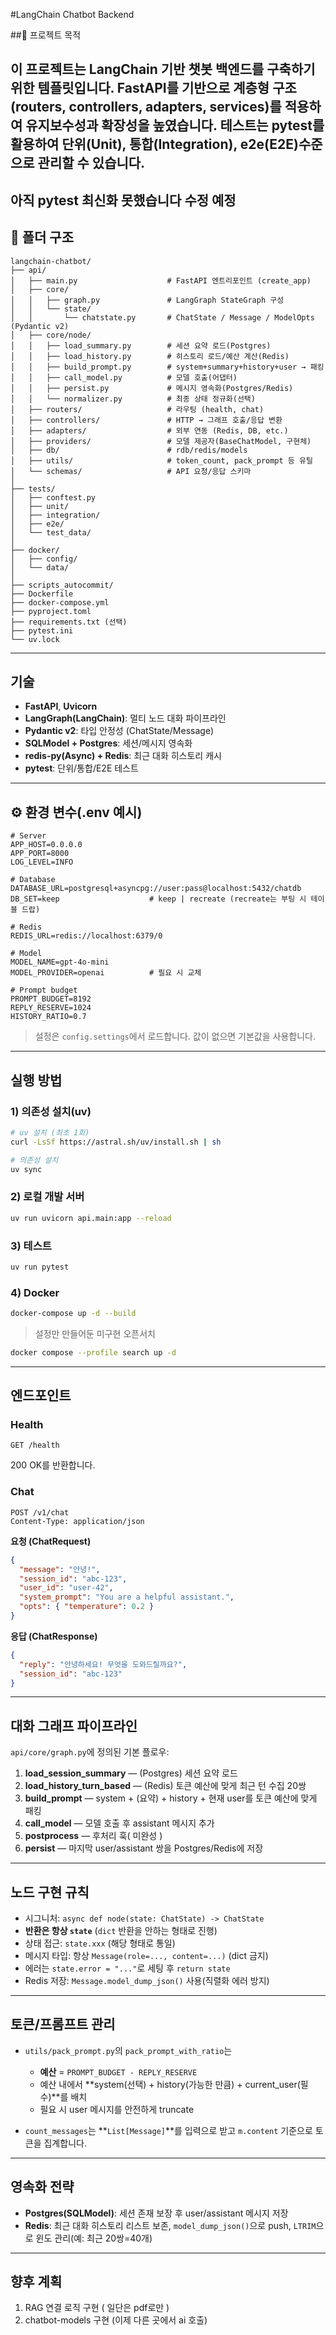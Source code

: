 #LangChain Chatbot Backend

##📌 프로젝트 목적

이 프로젝트는 LangChain 기반 챗봇 백엔드를 구축하기 위한 템플릿입니다.
FastAPI를 기반으로 계층형 구조(routers, controllers, adapters,
services)를 적용하여 유지보수성과 확장성을 높였습니다.
테스트는 pytest를 활용하여 단위(Unit), 통합(Integration), e2e(E2E)수준으로 관리할
수 있습니다.
---
아직 pytest 최신화 못했습니다 수정 예정
------------------------------------------------------------------------

## 📂 폴더 구조
```
langchain-chatbot/
├── api/
│   ├── main.py                    # FastAPI 엔트리포인트 (create_app)
│   ├── core/
│   │   ├── graph.py               # LangGraph StateGraph 구성
│   │   └── state/
│   │       └── chatstate.py       # ChatState / Message / ModelOpts (Pydantic v2)
│   ├── core/node/
│   │   ├── load_summary.py        # 세션 요약 로드(Postgres)
│   │   ├── load_history.py        # 히스토리 로드/예산 계산(Redis)
│   │   ├── build_prompt.py        # system+summary+history+user → 패킹
│   │   ├── call_model.py          # 모델 호출(어댑터)
│   │   ├── persist.py             # 메시지 영속화(Postgres/Redis)
│   │   └── normalizer.py          # 최종 상태 정규화(선택)
│   ├── routers/                   # 라우팅 (health, chat)
│   ├── controllers/               # HTTP → 그래프 호출/응답 변환
│   ├── adapters/                  # 외부 연동 (Redis, DB, etc.)
│   ├── providers/                 # 모델 제공자(BaseChatModel, 구현체)
│   ├── db/                        # rdb/redis/models
│   ├── utils/                     # token_count, pack_prompt 등 유틸
│   └── schemas/                   # API 요청/응답 스키마
│
├── tests/
│   ├── conftest.py
│   ├── unit/
│   ├── integration/
│   ├── e2e/
│   └── test_data/
│
├── docker/
│   ├── config/
│   └── data/
│
├── scripts_autocommit/
├── Dockerfile
├── docker-compose.yml
├── pyproject.toml
├── requirements.txt (선택)
├── pytest.ini
└── uv.lock
```

------------------------------------------------------------------------
## 기술

* **FastAPI**, **Uvicorn**
* **LangGraph(LangChain)**: 멀티 노드 대화 파이프라인
* **Pydantic v2**: 타입 안정성 (ChatState/Message)
* **SQLModel + Postgres**: 세션/메시지 영속화
* **redis-py(Async) + Redis**: 최근 대화 히스토리 캐시
* **pytest**: 단위/통합/E2E 테스트

---

## ⚙️ 환경 변수(.env 예시)

```
# Server
APP_HOST=0.0.0.0
APP_PORT=8000
LOG_LEVEL=INFO

# Database
DATABASE_URL=postgresql+asyncpg://user:pass@localhost:5432/chatdb
DB_SET=keep                    # keep | recreate (recreate는 부팅 시 테이블 드랍)

# Redis
REDIS_URL=redis://localhost:6379/0

# Model
MODEL_NAME=gpt-4o-mini
MODEL_PROVIDER=openai          # 필요 시 교체

# Prompt budget
PROMPT_BUDGET=8192
REPLY_RESERVE=1024
HISTORY_RATIO=0.7
```

> 설정은 `config.settings`에서 로드합니다. 값이 없으면 기본값을 사용합니다.

---

##  실행 방법

### 1) 의존성 설치(uv)

```bash
# uv 설치 (최초 1회)
curl -LsSf https://astral.sh/uv/install.sh | sh

# 의존성 설치
uv sync
```

### 2) 로컬 개발 서버

```bash
uv run uvicorn api.main:app --reload
```

### 3) 테스트

```bash
uv run pytest
```

### 4) Docker

```bash
docker-compose up -d --build
```

> 설정만 만들어둔 미구현 오픈서치
```bash
docker compose --profile search up -d
```

---

## 엔드포인트

### Health

```
GET /health
```

200 OK를 반환합니다.

### Chat

```
POST /v1/chat
Content-Type: application/json
```

**요청 (ChatRequest)**

```json
{
  "message": "안녕!",
  "session_id": "abc-123",
  "user_id": "user-42",
  "system_prompt": "You are a helpful assistant.",
  "opts": { "temperature": 0.2 }
}
```

**응답 (ChatResponse)**

```json
{
  "reply": "안녕하세요! 무엇을 도와드릴까요?",
  "session_id": "abc-123"
}
```

---

##  대화 그래프 파이프라인

`api/core/graph.py`에 정의된 기본 플로우:

1. **load\_session\_summary** — (Postgres) 세션 요약 로드
2. **load\_history\_turn\_based** — (Redis) 토큰 예산에 맞게 최근 턴 수집 20쌍
3. **build\_prompt** — system + (요약) + history + 현재 user를 토큰 예산에 맞게 패킹
4. **call\_model** — 모델 호출 후 assistant 메시지 추가
5. **postprocess** — 후처리 훅( 미완성 )
6. **persist** — 마지막 user/assistant 쌍을 Postgres/Redis에 저장

---

## 노드 구현 규칙

* 시그니처: `async def node(state: ChatState) -> ChatState`
* **반환은 항상 `state`** (`dict` 반환을 안하는 형태로 진행)
* 상태 접근: `state.xxx` (해당 형태로 통일)
* 메시지 타입: 항상 `Message(role=..., content=...)` (dict 금지)
* 에러는 `state.error = "..."`로 세팅 후 `return state`
* Redis 저장: `Message.model_dump_json()` 사용(직렬화 에러 방지)

---

## 토큰/프롬프트 관리

* `utils/pack_prompt.py`의 `pack_prompt_with_ratio`는

  * **예산** = `PROMPT_BUDGET - REPLY_RESERVE`
  * 예산 내에서 \*\*system(선택) + history(가능한 만큼) + current\_user(필수)\*\*를 배치
  * 필요 시 user 메시지를 안전하게 truncate
* `count_messages`는 \*\*`List[Message]`\*\*를 입력으로 받고 `m.content` 기준으로 토큰을 집계합니다.

---

## 영속화 전략

* **Postgres(SQLModel)**: 세션 존재 보장 후 user/assistant 메시지 저장
* **Redis**: 최근 대화 히스토리 리스트 보존, `model_dump_json()`으로 push, `LTRIM`으로 윈도 관리(예: 최근 20쌍=40개)

---

## 향후 계획

1. RAG 연결 로직 구현 ( 일단은 pdf로만 )
2. chatbot-models 구현 (이제 다른 곳에서 ai 호출)


